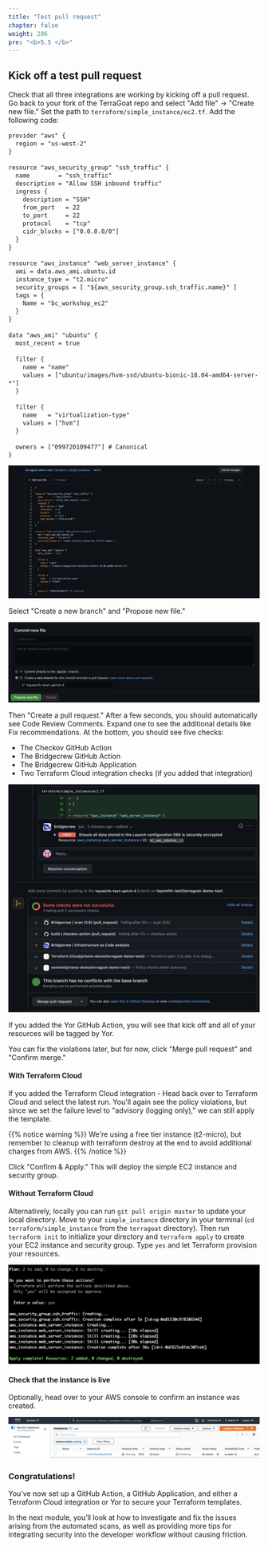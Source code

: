 ```yaml
---
title: "Test pull request"
chapter: false
weight: 206
pre: "<b>5.5 </b>"
---
```


## Kick off a test pull request

Check that all three integrations are working by kicking off a pull request. Go back to your fork of the TerraGoat repo and select "Add file" -> "Create new file." Set the path to `terraform/simple_instance/ec2.tf`. Add the following code:

```
provider "aws" {
  region = "us-west-2"
}

resource "aws_security_group" "ssh_traffic" {
  name        = "ssh_traffic"
  description = "Allow SSH inbound traffic"
  ingress {
    description = "SSH"
    from_port   = 22
    to_port     = 22
    protocol    = "tcp"
    cidr_blocks = ["0.0.0.0/0"]
  }
}

resource "aws_instance" "web_server_instance" {
  ami = data.aws_ami.ubuntu.id
  instance_type = "t2.micro"
  security_groups = [ "${aws_security_group.ssh_traffic.name}" ]
  tags = {
    Name = "bc_workshop_ec2"
  }
}

data "aws_ami" "ubuntu" {
  most_recent = true

  filter {
    name = "name"
    values = ["ubuntu/images/hvm-ssd/ubuntu-bionic-18.04-amd64-server-*"]
  }

  filter {
    name   = "virtualization-type"
    values = ["hvm"]
  }

  owners = ["099720109477"] # Canonical
}
```

![Add the EC2 Terraform file](images/github_new_ec2.png "Add the EC2 Terraform file")

Select "Create a new branch" and "Propose new file." 

![Propose new file](images/github_propose_new_file.png "Propose new file")

Then "Create a pull request." After a few seconds, you should automatically see Code Review Comments. Expand one to see the additional details like Fix recommendations. At the bottom, you should see five checks:

- The Checkov GitHub Action
- The Bridgecrew GitHub Action
- The Bridgecrew GitHub Application
- Two Terraform Cloud integration checks (if you added that integration)

![All the GitHub integrations](images/github_checks.png "All the GitHub integrations")

If you added the Yor GitHub Action, you will see that kick off and all of your resources will be tagged by Yor.

You can fix the violations later, but for now, click "Merge pull request" and "Confirm merge." 

#### With Terraform Cloud

If you added the Terraform Cloud integration - Head back over to Terraform Cloud and select the latest run. You'll again see the policy violations, but since we set the failure level to "advisory (logging only)," we can still apply the template.

{{% notice warning %}}
We're using a free tier instance (t2-micro), but remember to cleanup with terraform destroy at the end to avoid additional charges from AWS.
{{% /notice %}}

Click "Confirm & Apply." This will deploy the simple EC2 instance and security group. 

#### Without Terraform Cloud

Alternatively, locally you can run `git pull origin master` to update your local directory. Move to your `simple_instance` directory in your terminal (`cd terraform/simple_instance` from the `terragoat` directory). Then run `terraform init` to initialize your directory and `terraform apply` to create your EC2 instance and security group. Type `yes` and let Terraform provision your resources.

![Plan output](images/tf_plan.png "Plan output")


#### Check that the instance is live

Optionally, head over to your AWS console to confirm an instance was created.

![New EC2 instance](images/aws_instance.png "New EC2 instance")


### Congratulations!

You’ve now set up a GitHub Action, a GitHub Application, and either a Terraform Cloud integration or Yor to secure your Terraform templates.

In the next module, you’ll look at how to investigate and fix the issues arising from the automated scans, as well as providing more tips for integrating security into the developer workflow without causing friction.